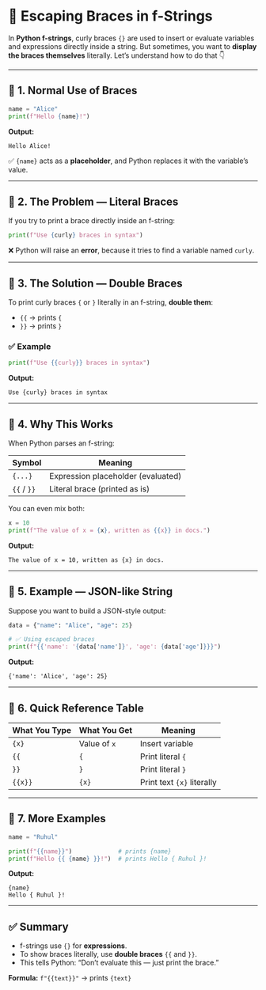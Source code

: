 # 🧩 Escaping Braces in f-Strings

In **Python f-strings**, curly braces `{}` are used to insert or evaluate variables and expressions directly inside a string.
But sometimes, you want to **display the braces themselves** literally. Let’s understand how to do that 👇

---

## 🔹 1. Normal Use of Braces

```python
name = "Alice"
print(f"Hello {name}!")
```

**Output:**

```
Hello Alice!
```

✅ `{name}` acts as a **placeholder**, and Python replaces it with the variable’s value.

---

## 🔹 2. The Problem — Literal Braces

If you try to print a brace directly inside an f-string:

```python
print(f"Use {curly} braces in syntax")
```

❌ Python will raise an **error**, because it tries to find a variable named `curly`.

---

## 🔹 3. The Solution — Double Braces

To print curly braces `{` or `}` literally in an f-string, **double them**:

* `{{` → prints `{`
* `}}` → prints `}`

### ✅ Example

```python
print(f"Use {{curly}} braces in syntax")
```

**Output:**

```
Use {curly} braces in syntax
```

---

## 🔹 4. Why This Works

When Python parses an f-string:

| Symbol      | Meaning                            |
| ----------- | ---------------------------------- |
| `{...}`     | Expression placeholder (evaluated) |
| `{{` / `}}` | Literal brace (printed as is)      |

You can even mix both:

```python
x = 10
print(f"The value of x = {x}, written as {{x}} in docs.")
```

**Output:**

```
The value of x = 10, written as {x} in docs.
```

---

## 🔹 5. Example — JSON-like String

Suppose you want to build a JSON-style output:

```python
data = {"name": "Alice", "age": 25}

# ✅ Using escaped braces
print(f"{{'name': '{data['name']}', 'age': {data['age']}}}")
```

**Output:**

```
{'name': 'Alice', 'age': 25}
```

---

## 🔹 6. Quick Reference Table

| What You Type | What You Get | Meaning                    |
| ------------- | ------------ | -------------------------- |
| `{x}`         | Value of `x` | Insert variable            |
| `{{`          | `{`          | Print literal `{`          |
| `}}`          | `}`          | Print literal `}`          |
| `{{x}}`       | `{x}`        | Print text `{x}` literally |

---

## 🔹 7. More Examples

```python
name = "Ruhul"

print(f"{{name}}")             # prints {name}
print(f"Hello {{ {name} }}!")  # prints Hello { Ruhul }!
```

**Output:**

```
{name}
Hello { Ruhul }!
```

---

## ✅ Summary

* f-strings use `{}` for **expressions**.
* To show braces literally, use **double braces** `{{` and `}}`.
* This tells Python: “Don’t evaluate this — just print the brace.”

**Formula:**
`f"{{text}}"` → prints `{text}`
